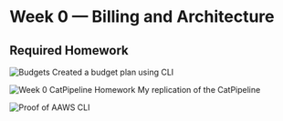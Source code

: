 # Week 0 — Billing and Architecture

## Required Homework

![Budgets](https://github.com/user-attachments/assets/c7533349-45eb-48ce-97a4-0800c7bbcec5)
Created a budget plan using CLI

![Week 0 CatPipeline Homework](https://github.com/user-attachments/assets/8ed688f1-9126-43cf-83d2-68a422a70bd1)
My replication of the CatPipeline

![Proof of AAWS CLI](https://github.com/user-attachments/assets/6d441454-eb94-4675-a72b-59d34b040b2f)
